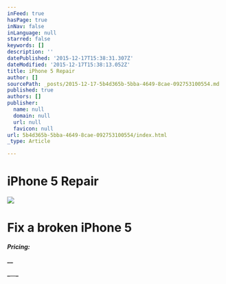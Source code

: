 ```yaml
---
inFeed: true
hasPage: true
inNav: false
inLanguage: null
starred: false
keywords: []
description: ''
datePublished: '2015-12-17T15:38:31.307Z'
dateModified: '2015-12-17T15:38:13.052Z'
title: iPhone 5 Repair
author: []
sourcePath: _posts/2015-12-17-5b4d365b-5bba-4649-8cae-092753100554.md
published: true
authors: []
publisher:
  name: null
  domain: null
  url: null
  favicon: null
url: 5b4d365b-5bba-4649-8cae-092753100554/index.html
_type: Article

---
```

# **iPhone 5 Repair**
![](https://the-grid-user-content.s3-us-west-2.amazonaws.com/1b62db4a-059c-4880-a817-ae34bf2294a5.jpg)

# Fix a broken iPhone 5

**_Pricing:_**

**__**

**_**__**_**